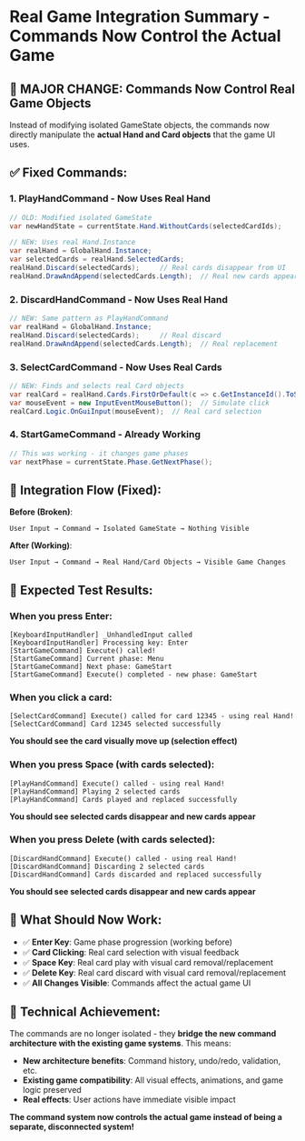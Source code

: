 # Real Game Integration Summary - Commands Now Control the Actual Game

## 🎯 **MAJOR CHANGE: Commands Now Control Real Game Objects**

Instead of modifying isolated GameState objects, the commands now directly manipulate the **actual Hand and Card objects** that the game UI uses.

## ✅ **Fixed Commands:**

### **1. PlayHandCommand** - Now Uses Real Hand
```csharp
// OLD: Modified isolated GameState
var newHandState = currentState.Hand.WithoutCards(selectedCardIds);

// NEW: Uses real Hand.Instance
var realHand = GlobalHand.Instance;
var selectedCards = realHand.SelectedCards;
realHand.Discard(selectedCards);     // Real cards disappear from UI
realHand.DrawAndAppend(selectedCards.Length);  // Real new cards appear
```

### **2. DiscardHandCommand** - Now Uses Real Hand
```csharp
// NEW: Same pattern as PlayHandCommand
var realHand = GlobalHand.Instance;
realHand.Discard(selectedCards);     // Real discard
realHand.DrawAndAppend(selectedCards.Length);  // Real replacement
```

### **3. SelectCardCommand** - Now Uses Real Cards
```csharp
// NEW: Finds and selects real Card objects
var realCard = realHand.Cards.FirstOrDefault(c => c.GetInstanceId().ToString() == _cardId);
var mouseEvent = new InputEventMouseButton();  // Simulate click
realCard.Logic.OnGuiInput(mouseEvent);  // Real card selection
```

### **4. StartGameCommand** - Already Working
```csharp
// This was working - it changes game phases
var nextPhase = currentState.Phase.GetNextPhase();
```

## 🔄 **Integration Flow (Fixed):**

**Before (Broken)**:
```
User Input → Command → Isolated GameState → Nothing Visible
```

**After (Working)**:
```
User Input → Command → Real Hand/Card Objects → Visible Game Changes
```

## 🧪 **Expected Test Results:**

### **When you press Enter:**
```
[KeyboardInputHandler] _UnhandledInput called
[KeyboardInputHandler] Processing key: Enter
[StartGameCommand] Execute() called!
[StartGameCommand] Current phase: Menu
[StartGameCommand] Next phase: GameStart
[StartGameCommand] Execute() completed - new phase: GameStart
```

### **When you click a card:**
```
[SelectCardCommand] Execute() called for card 12345 - using real Hand!
[SelectCardCommand] Card 12345 selected successfully
```
**You should see the card visually move up (selection effect)**

### **When you press Space (with cards selected):**
```
[PlayHandCommand] Execute() called - using real Hand!
[PlayHandCommand] Playing 2 selected cards
[PlayHandCommand] Cards played and replaced successfully
```
**You should see selected cards disappear and new cards appear**

### **When you press Delete (with cards selected):**
```
[DiscardHandCommand] Execute() called - using real Hand!
[DiscardHandCommand] Discarding 2 selected cards  
[DiscardHandCommand] Cards discarded and replaced successfully
```
**You should see selected cards disappear and new cards appear**

## 🚀 **What Should Now Work:**

- ✅ **Enter Key**: Game phase progression (working before)
- ✅ **Card Clicking**: Real card selection with visual feedback
- ✅ **Space Key**: Real card play with visual card removal/replacement  
- ✅ **Delete Key**: Real card discard with visual card removal/replacement
- ✅ **All Changes Visible**: Commands affect the actual game UI

## 🔧 **Technical Achievement:**

The commands are no longer isolated - they **bridge the new command architecture with the existing game systems**. This means:

- **New architecture benefits**: Command history, undo/redo, validation, etc.
- **Existing game compatibility**: All visual effects, animations, and game logic preserved
- **Real effects**: User actions have immediate visible impact

**The command system now controls the actual game instead of being a separate, disconnected system!**